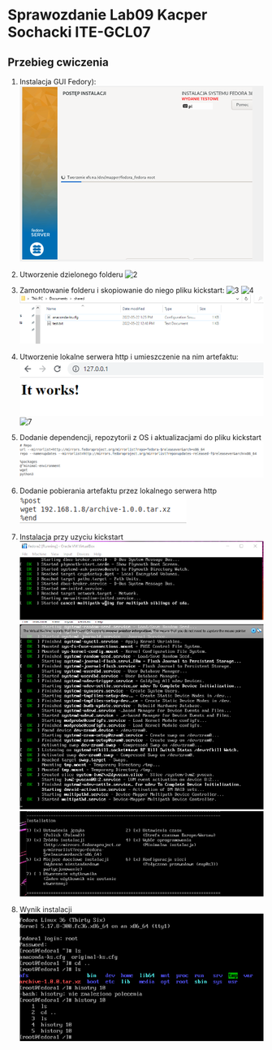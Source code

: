 # Sprawozdanie Lab09 Kacper Sochacki ITE-GCL07

## Przebieg cwiczenia

1. Instalacja GUI Fedory):
   ![1](Screenshots/instalacjagui.png)

2. Utworzenie dzielonego folderu
   ![2](Screenshots/udostepnieniefolderu1.png)

3. Zamontowanie folderu i skopiowanie do niego pliku kickstart:
   ![3](Screenshots/udostepnieniefolderu1.png)
   ![4](Screenshots/udostepnieniefolderu2.png)
   ![5](Screenshots/udostepnionycfg.png)

4. Utworzenie lokalne serwera http i umieszczenie na nim artefaktu:
   ![6](Screenshots/serverhttp1.png)
   ![7](Screenshots/build2.png)

5. Dodanie dependencji, repozytorii z OS i aktualizacjami do pliku kickstart
   ![8](Screenshots/dependencje.png)
   
6. Dodanie pobierania artefaktu przez lokalnego serwera http
   ![9](Screenshots/archive.png)
   
7. Instalacja przy uzyciu kickstart
   ![10](Screenshots/install1.png)
   ![11](Screenshots/install2.png)
   ![12](Screenshots/install3.png)
   
8. Wynik instalacji
   ![13](Screenshots/koniec.png)
